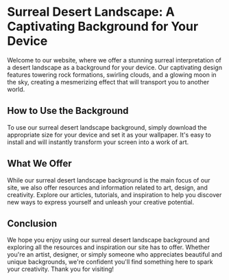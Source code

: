 <!--font:Montserrat-->

# Surreal Desert Landscape: A Captivating Background for Your Device

Welcome to our website, where we offer a stunning surreal interpretation of a desert landscape as a background for your device. Our captivating design features towering rock formations, swirling clouds, and a glowing moon in the sky, creating a mesmerizing effect that will transport you to another world.

## How to Use the Background

To use our surreal desert landscape background, simply download the appropriate size for your device and set it as your wallpaper. It's easy to install and will instantly transform your screen into a work of art.

## What We Offer

While our surreal desert landscape background is the main focus of our site, we also offer resources and information related to art, design, and creativity. Explore our articles, tutorials, and inspiration to help you discover new ways to express yourself and unleash your creative potential.

## Conclusion

We hope you enjoy using our surreal desert landscape background and exploring all the resources and inspiration our site has to offer. Whether you're an artist, designer, or simply someone who appreciates beautiful and unique backgrounds, we're confident you'll find something here to spark your creativity. Thank you for visiting!

<!--

Write me markdown content of website with wallpaper:

"A surreal interpretation of a desert landscape"

The header of the page should not be copy of the text but rather a real content of the website which is using this wallpaper.


---


# Surreal Desert Landscape Wallpaper

Welcome to our website featuring a stunning surreal interpretation of a desert landscape. This wallpaper is perfect for anyone who loves unique and captivating designs.

## About the Wallpaper

The wallpaper features a beautiful and dreamlike desert landscape, with towering rock formations, swirling clouds, and a glowing moon in the sky. The colors are rich and vibrant, creating a mesmerizing effect that will transport you to another world.

## Download Options

You can download this wallpaper in a variety of sizes to fit your device perfectly. Whether you're looking for a desktop wallpaper or a background for your phone, we've got you covered.

## How to Use

To use this wallpaper, simply download the appropriate size for your device and set it as your wallpaper. It's easy to install and will instantly transform your screen into a work of art.

## Conclusion

We hope you enjoy this surreal desert landscape wallpaper as much as we do. It's the perfect way to add some personality and style to your device. Thank you for visiting our website and don't forget to check out our other wallpapers too!


---


Heading should not include word "wallpaper". The website should not be about the wallpaper itself, wallpaper is just a related background, rewrite whole content.


---


# Welcome to Our Surreal Desert Landscape Website

Our website is dedicated to showcasing the beauty and wonder of a surreal interpretation of a desert landscape. The stunning background featured on our site will transport you to another world, where towering rock formations, swirling clouds, and a glowing moon in the sky create a mesmerizing effect.

## About the Site

Our site is designed to provide visitors with a unique and captivating experience. We believe that the surreal desert landscape background sets the perfect tone for exploring our content and discovering new ideas.

## What We Offer

At our site, you'll find a variety of resources and information related to art, design, and creativity. We offer articles, tutorials, and inspiration to help you explore your own creative potential and discover new ways to express yourself.

## How to Use the Background

While the surreal desert landscape background is not the main focus of our site, we understand that it's a popular feature among our visitors. To use the background, simply download the appropriate size for your device and set it as your wallpaper. It's easy to install and will instantly transform your screen into a work of art.

## Conclusion

We hope you enjoy exploring our site and discovering all the resources and inspiration we have to offer. Whether you're an artist, designer, or simply someone who appreciates beautiful and unique backgrounds, we're confident you'll find something here to spark your creativity. Thank you for visiting our site!


---


Heading is too long, rewrite whole content.


---


# Discover the Beauty of a Surreal Desert Landscape

Welcome to our website, where we showcase the captivating beauty of a surreal interpretation of a desert landscape. Our stunning background features towering rock formations, swirling clouds, and a glowing moon in the sky, creating a mesmerizing effect that will transport you to another world.

## What We Offer

Our site is dedicated to providing visitors with resources and information related to art, design, and creativity. We offer articles, tutorials, and inspiration to help you explore your own creative potential and discover new ways to express yourself.

## How to Use the Background

While the surreal desert landscape background is not the main focus of our site, we understand that it's a popular feature among our visitors. To use the background, simply download the appropriate size for your device and set it as your wallpaper. It's easy to install and will instantly transform your screen into a work of art.

## Conclusion

We invite you to explore our site and discover all the resources and inspiration we have to offer. Whether you're an artist, designer, or simply someone who appreciates beautiful and unique backgrounds, we're confident you'll find something here to spark your creativity. Thank you for visiting!


---


Heading is too long, rewrite whole content.


---


# Surreal Desert Landscape: A Captivating Background for Your Device

Welcome to our website, where we offer a stunning surreal interpretation of a desert landscape as a background for your device. Our captivating design features towering rock formations, swirling clouds, and a glowing moon in the sky, creating a mesmerizing effect that will transport you to another world.

## How to Use the Background

To use our surreal desert landscape background, simply download the appropriate size for your device and set it as your wallpaper. It's easy to install and will instantly transform your screen into a work of art.

## What We Offer

While our surreal desert landscape background is the main focus of our site, we also offer resources and information related to art, design, and creativity. Explore our articles, tutorials, and inspiration to help you discover new ways to express yourself and unleash your creative potential.

## Conclusion

We hope you enjoy using our surreal desert landscape background and exploring all the resources and inspiration our site has to offer. Whether you're an artist, designer, or simply someone who appreciates beautiful and unique backgrounds, we're confident you'll find something here to spark your creativity. Thank you for visiting!


---


Write me a Google font which is best fitting for the website.

Pick from the list:
- Lobster
- Great Vibes
- Montserrat
- Futura
- Alegreya
- Raleway
- Poppins
- Inter
- Barlow Condensed
- Roboto
- Open Sans
- Playfair Display
- Lato
- Dancing Script
- Orbitron
- Exo 2
- IBM Plex Sans


Write just the font name nothing else.


---


Montserrat

-->
